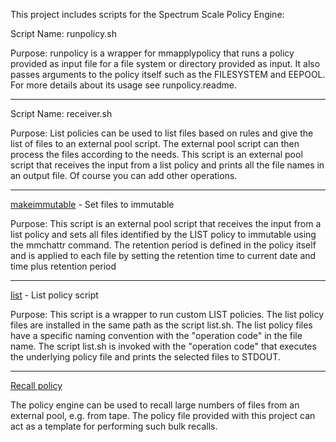 This project includes scripts for the Spectrum Scale Policy Engine:

Script Name: runpolicy.sh

Purpose: runpolicy is a wrapper for mmapplypolicy that runs a policy provided as
input file for a file system or directory provided as input. It also passes
arguments to the policy itself such as the FILESYSTEM and EEPOOL. For more details
about its usage see runpolicy.readme. 

------------------------

Script Name: receiver.sh

Purpose: List policies can be used to list files based on rules and give the
list of files to an external pool script. The external pool script can then
process the files according to the needs. This script is an external pool script
that receives the input from a list policy and prints all the file names in an
output file. Of course you can add other operations.

------------------------

[makeimmutable](immutable/) - Set files to immutable

Purpose: This script is an external pool script that receives the input from a
list policy and sets all files identified by the LIST policy to immutable using
the mmchattr command. The retention period is defined in the policy itself and
is applied to each file by setting the retention time to current date and time
plus retention period

------------------------

[list](list/) - List policy script

Purpose: This script is a wrapper to run custom LIST policies. The list
policy files are installed in the same path as the script list.sh. The list
policy files have a specific naming convention with the "operation code"
in the file name. The script list.sh is invoked with the "operation code"
that executes the underlying policy file and prints the selected files to
STDOUT.

------------------------

[Recall policy](recall/)

The policy engine can be used to recall large numbers of files from an external pool, e.g. from tape. The policy file provided with this project can act as a template for performing such bulk recalls.
